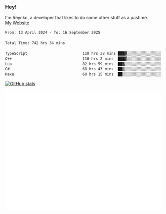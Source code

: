 ### Hey!
I'm Reycko, a developer that likes to do some other stuff as a pastime.  
[My Website](https://reycko.root.sx)

<!--START_SECTION:wakasection-->

```txt
From: 13 April 2024 - To: 16 September 2025

Total Time: 742 hrs 34 mins

TypeScript                         110 hrs 38 mins ███▓░░░░░░░░░░░░░░░░░░░░░   14.22 %
C++                                110 hrs 2 mins  ███▓░░░░░░░░░░░░░░░░░░░░░   14.14 %
Lua                                82 hrs 59 mins  ██▓░░░░░░░░░░░░░░░░░░░░░░   10.67 %
C#                                 68 hrs 43 mins  ██▒░░░░░░░░░░░░░░░░░░░░░░   08.83 %
Haxe                               60 hrs 15 mins  ██░░░░░░░░░░░░░░░░░░░░░░░   07.74 %
```

<!--END_SECTION:wakasection-->

[![GitHub stats](https://github-readme-stats.vercel.app/api?username=Reycko&show_icons=true&theme=dark&hide_title=true&count_private=true)](https://github.com/anuraghazra/github-readme-stats)

![Metrics](/github-metrics.svg)
